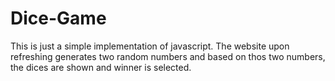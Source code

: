 # Dice-Game
This is just a simple implementation of javascript. The website upon refreshing generates two random numbers and based on thos two numbers, the dices are shown and winner is selected.
